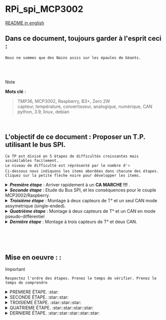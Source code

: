 # RPi_spi_MCP3002

[README in english](./EN_README.md)

## Dans ce document, toujours garder à l'esprit ceci :

```
Nous ne sommes que des Nains assis sur les épaules de Géants.
```
<br><br>

>[!NOTE]
**Mots clé** :<br>
>TMP36, MCP3002, Raspberry, B3+, Zero 2W<br>
>capteur, température, convertisseur, analogique, numérique, CAN<br>
>python, 3.9, linux, debian

<br>

## L'objectif de ce document : Proposer un T.P. utilisant le bus SPI.
```
Ce TP est divisé en 5 étapes de difficultés croissantes mais assimilables facilement.
Le niveau de difficulté est réprésenté par le nombre d'⭐
Ci-dessous nous indiquons les items abordées dans chacune des étapes.
Cliquez sur la petite flèche noire pour développer les items.
```


<details>
   <summary><b><i>Première étape</i></b> : Arriver rapidement à un <b>CA MARCHE !!!</b> .<br></summary>

><br>
>
>- Indiquer le matériel nécessaire.
>- Etudier les caractéristiques essentielles de chaque élément.
>- Proposer un montage fonctionnel minimal comportant :
>    - un seul capteur de T°
>    - un seul CAN
>    - et le Raspberry évidemment.
>- Proposer un code clé en main que l'on trouve souvent sur le WEB.
>- Arriver rapidement à un premier **Ca marche !!!**<br>
>   Ce qui donnera envie d'aller plus loin.<br>
</details>

 <details>
    <summary><b><i>Seconde étape</i></b> : Etude du Bus SPI, et les conséquences pour le couple MCP3002/Raspberry.<br></summary>

><br>
>
>- Comprendre le fonctionnement du $Bus$ $SPI$.<br>
>- Etudier le package $spidev$
>- Etudier la communication entre le MCP3002 et le Raspberry.<br>
>- Amélioré le code python $CléEnMain$ de l'étatpe 1.<br>
</details>

<details>
    <summary><b><i>Troisième étape</i></b> : Montage à deux capteurs de T° et un seul CAN mode assymetrique (single-ended).<br></summary>
   
>- Proposer un nouveau montage fonctionnel comportant :
>   - deux capteurs de T°
>   - un seul CAN
>- Analyser et comparer le comportement de chaque élément.
>- Comprendre les défauts de l'échantillonage.<br>

</details>

<details>
    <summary><b><i>Quatrième étape</i></b> : Montage à deux capteurs de T° et un CAN en mode pseudo-différentiel<br></summary>
   
>- Analyser et comparer le comportement montage de niveau ⭐⭐⭐ en mode pseudo-différentiel.<br>

</details>

<details>
    <summary><b><i>Dernière étape</i></b> : Montage à trois capteurs de T° et deux CAN.<br></summary>

><br>
>
>- Proposer un montage fonctionnel utilisant tous les composants  :
>    - trois capteurs de T°
>    - deux CAN
>- Comprendre l'adressage des cibles (CAN) par l'initiateur (Raspberry) 
>- Observer les mesures de température :
>    - disparités entre les capteurs de T° sur un même CAN
>    - disparités entre des capteurs de T° sur des CAN différents.
>- Etc ...
</details>

<br><br><br>

## Mise en oeuvre :  :<br>

>[!IMPORTANT]
    Respectez l'ordre des étapes. Prenez le temps de vérifier. Prenez le temps de comprendre

<details>
<summary>PREMIERE ÉTAPE. :star:<br></summary>
   
>- [Rassembler le matériel](./FR/STEP_1/FR_HARDWARE.md)
>- [Cablage des composants](./FR/STEP_1/FR_WIRING.md)
>- [Installer l'environnement logiciel](./FR/STEP_1/FR_SOFT.md)
>- [Tests et Observations](./FR/STEP_1/FR_TESTS.md)
</details>

<details>
<summary>SECONDE ÉTAPE. :star::star:<br></summary>
   
>- [Etude du bus SPI](./FR/STEP_2/FR_STUDY_SPI.md)
>- [Etude du pakage **spidev**](./FR/STEP_2/FR_STUDY_SPIDEV.md)
>- [Etude de la communication CAN/Raspberry](./FR/STEP_2/FR_STUDY_COMUNICATION.md)
>- [Amélioration du code](./FR/STEP_2/FR_CODEFIX.md)
</details>

<details>
<summary>TROISIEME ÉTAPE. :star::star::star:<br></summary>

>- [Rassembler le matériel](./FR/STEP_3/FR_HARDWARE.md)
>- [Nouveau cablage des composants](./FR/STEP_3/FR_WIRING.md)
>- [Addressage des Cibles](./FR/STEP_3/FR_TARGET_ADDRESSING.md)
>- [Installer le nouveau programme](./FR/STEP_3/FR_SOFT.md)
>- [Tests et Observations](./FR/STEP_3/FR_TESTS.md)
</details>

<details>
<summary>QUATRIEME ÉTAPE. :star::star::star::star:<br></summary>

>- [Rassembler le matériel](./FR/STEP_4/FR_HARDWARE.md)
>- [Nouveau cablage des composants](./FR/STEP_4/FR_WIRING.md)
>- [Addressage des Cibles](./FR/STEP_4/FR_TARGET_ADDRESSING.md)
>- [Installer le nouveau programme](./FR/STEP_4/FR_SOFT.md)
>- [Tests et Observations](./FR/STEP_4/FR_TESTS.md)
</details>

<details>
<summary>DERNIERE ÉTAPE. :star::star::star::star::star:<br></summary>

>- [Rassembler le matériel](./FR/STEP_5/FR_HARDWARE.md)
>- [Addressage des Devices](./FR/STEP_5/FR_DEVICES_ADDRESSING.md)
>- [Nouveau cablage des composants](./FR/STEP_5/FR_WIRING.md)
>- [Installer le nouveau programme](./FR/STEP_5/FR_SOFT.md)
>- [Tests et Observations](./FR/STEP_5/FR_TESTS.md)
</details>
